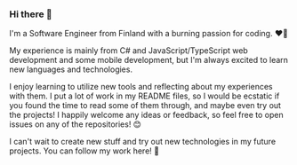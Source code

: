 ### Hi there 👋

I'm a Software Engineer from Finland with a burning passion for coding. ❤️‍🔥

My experience is mainly from C# and JavaScript/TypeScript web development and some mobile development, but I'm always excited to learn new languages and technologies.

I enjoy learning to utilize new tools and reflecting about my experiences with them. I put a lot of work in my README files, so I would be ecstatic if you found the time to read some of them through, and maybe even try out the projects! I happily welcome any ideas or feedback, so feel free to open issues on any of the repositories! 😊

I can't wait to create new stuff and try out new technologies in my future projects. You can follow my work here! 🚀

